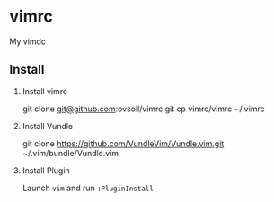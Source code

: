 # vimrc
My vimdc

## Install

1. Install vimrc
    
    git clone git@github.com:ovsoil/vimrc.git
    cp vimrc/vimrc ~/.vimrc

2. Install Vundle
        
    git clone https://github.com/VundleVim/Vundle.vim.git ~/.vim/bundle/Vundle.vim

3. Install Plugin
    
    Launch `vim` and run `:PluginInstall`
